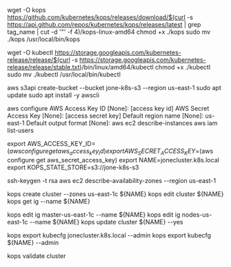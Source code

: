 wget -O kops https://github.com/kubernetes/kops/releases/download/$(curl -s https://api.github.com/repos/kubernetes/kops/releases/latest | grep tag_name | cut -d '"' -f 4)/kops-linux-amd64
chmod +x ./kops
sudo  mv  ./kops  /usr/local/bin/kops

wget -O kubectl https://storage.googleapis.com/kubernetes-release/release/$(curl -s https://storage.googleapis.com/kubernetes-release/release/stable.txt)/bin/linux/amd64/kubectl
chmod +x ./kubectl
sudo mv ./kubectl /usr/local/bin/kubectl

aws s3api create-bucket --bucket jone-k8s-s3 --region us-east-1
sudo apt update
sudo apt install -y awscli

aws configure
  AWS Access Key ID [None]: [access key id]
  AWS Secret Access Key [None]: [access secret key]
  Default region name [None]: us-east-1
  Default output format [None]:
aws ec2 describe-instances
aws iam list-users

export AWS_ACCESS_KEY_ID=$(aws configure get aws_access_key_id)
export AWS_SECRET_ACCESS_KEY=$(aws configure get aws_secret_access_key)
export NAME=jonecluster.k8s.local
export KOPS_STATE_STORE=s3://jone-k8s-s3

ssh-keygen -t rsa
aws ec2 describe-availability-zones --region us-east-1

kops create cluster --zones us-east-1c ${NAME}
kops edit cluster ${NAME}
kops get ig --name  ${NAME}

kops edit ig master-us-east-1c --name ${NAME}
kops edit ig nodes-us-east-1c --name ${NAME}
kops update cluster ${NAME} --yes

kops export kubecfg jonecluster.k8s.local --admin
kops export kubecfg ${NAME} --admin

kops validate cluster 
